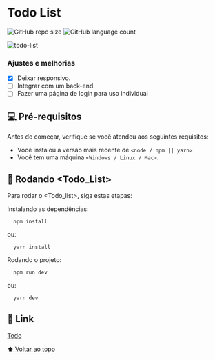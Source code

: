 # Todo List

![GitHub repo size](https://img.shields.io/github/repo-size/edurodrigues0/todo-list)
![GitHub language count](https://img.shields.io/github/languages/count/edurodrigues0/todo-list)

![todo-list](https://user-images.githubusercontent.com/69876061/188036789-30b0fbe5-7c90-4f8e-ae8f-4dc1678e7b64.png)

### Ajustes e melhorias

- [x] Deixar responsivo.
- [ ] Integrar com um back-end.
- [ ] Fazer uma página de login para uso individual

## 💻 Pré-requisitos

Antes de começar, verifique se você atendeu aos seguintes requisitos:

* Você instalou a versão mais recente de `<node / npm || yarn>`
* Você tem uma máquina `<Windows / Linux / Mac>`.

## 🚀 Rodando <Todo_List>

Para rodar o <Todo_list>, siga estas etapas:

Instalando as dependências:
```
  npm install
```

ou:

```
  yarn install
```

Rodando o projeto:
```
  npm run dev
```

ou:

```
  yarn dev
```

## 🔗 Link

<a href="https://todo-list-chi-blue.vercel.app/">Todo</a>

[⬆ Voltar ao topo](#todo-list)<br>